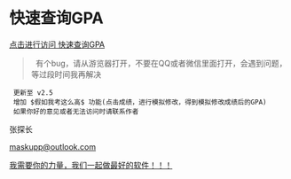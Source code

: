 # 快速查询GPA
[点击进行访问 快速查询GPA](http://gpa.ngrok.club:8080/getGPA/gpa/login)
>  有个bug，请从游览器打开，不要在QQ或者微信里面打开，会遇到问题，等过段时间我再解决
 
>  
```
 更新至 v2.5
 增加 $假如我考这么高$ 功能(点击成绩，进行模拟修改，得到模拟修改成绩后的GPA)
 如果你好的意见或者无法访问时请联系作者
 ```
 
 张探长 
 
 
 maskupp@outlook.com
 
 
[我需要你的力量，我们一起做最好的软件！！！](https://github.com/whoma/GPA-FOR-TCU/blob/master/find%20me.jpg)
